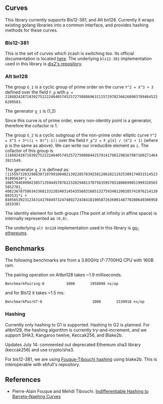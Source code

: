 ## Curves
This library currently supports Bls12-381, and Alt bn128. Currently it wraps existing golang libraries into a common interface, and provides hashing methods for these curves.
### Bls12-381

This is the set of curves which zcash is switching too. Its official documentation is located [here](https://github.com/ebfull/pairing/tree/master/src/bls12_381). The underlying `bls12-381` implementation used in this library is [dis2's repository](https://github.com/dis2/bls12).

### Alt bn128

The group `G_1` is a cyclic group of prime order on the curve `Y^2 = X^3 + 3` defined over the field `F_p` with `p = 21888242871839275222246405745257275088696311157297823662689037894645226208583`.

The generator `g_1` is (1,2)

Since this curve is of prime order, every non-identity point is a generator, therefore the cofactor is 1.

The group `G_2` is a cyclic subgroup of the non-prime order elliptic curve `Y^2 = X^3 + 3*((i + 9)^(-1))` over the field `F_p^2 = F_p[X] / (X^2 + 1)` (where p is the same as above). We can write our irreducible element as `i`. The cofactor of this group is `21888242871839275222246405745257275088844257914179612981679871602714643921549`.

The generator `g_2` is defined as: `(11559732032986387107991004021392285783925812861821192530917403151452391805634*i + 10857046999023057135944570762232829481370756359578518086990519993285655852781, 4082367875863433681332203403145435568316851327593401208105741076214120093531*i + 8495653923123431417604973247489272438418190587263600148770280649306958101930)`

The identity element for both groups (The point at infinity in affine space) is internally represented as `(0,0)`.

The underlying `alt bn128` implementation used in this library is [go-ethereums](https://github.com/ethereum/go-ethereum/tree/master/crypto/bn256).

## Benchmarks
The following benchmarks are from a 3.80GHz i7-7700HQ CPU with 16GB ram.

The pairing operation on Altbn128 takes ~1.9 milliseconds.
```
BenchmarkPairing-8   	    1000	   1958898 ns/op
```
and for Bls12 it takes ~1.5 ms:
```
BenchmarkPairGT-8               	    1000	   1539918 ns/op
```

### Hashing
Currently only hashing to G1 is supported. Hashing to G2 is planned.
For altbn128, the hashing algorithm is currently try-and-increment, and we support SHA3, Kangaroo twelve, Keccak256, and Blake2b.

Updates July 14: commented out deprecated Ethereum sha3 library (keccak256) and use crypto/sha3. 

For bls12-381, we are using [Fouque-Tibouchi hashing](http://www.di.ens.fr/~fouque/pub/latincrypt12.pdf) using blake2b. This is interoperable with ebfull's repository.

## References
- Pierre-Alain Fouque and Mehdi Tibouchi. [Indifferentiable Hashing to
Barreto–Naehrig Curves](http://www.di.ens.fr/~fouque/pub/latincrypt12.pdf)
